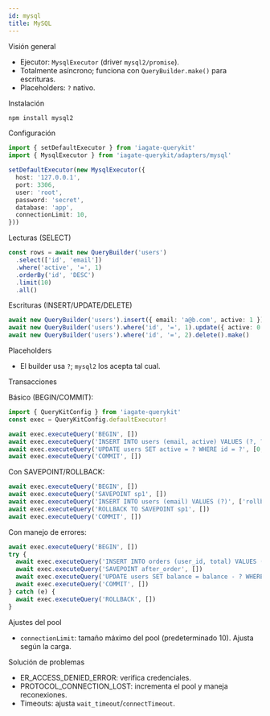 ```yaml
---
id: mysql
title: MySQL
---
```


Visión general

- Ejecutor: `MysqlExecutor` (driver `mysql2/promise`).
- Totalmente asíncrono; funciona con `QueryBuilder.make()` para escrituras.
- Placeholders: `?` nativo.

Instalación
```bash
npm install mysql2
```

Configuración
```ts
import { setDefaultExecutor } from 'iagate-querykit'
import { MysqlExecutor } from 'iagate-querykit/adapters/mysql'

setDefaultExecutor(new MysqlExecutor({
  host: '127.0.0.1',
  port: 3306,
  user: 'root',
  password: 'secret',
  database: 'app',
  connectionLimit: 10,
}))
```

Lecturas (SELECT)
```ts
const rows = await new QueryBuilder('users')
  .select(['id', 'email'])
  .where('active', '=', 1)
  .orderBy('id', 'DESC')
  .limit(10)
  .all()
```

Escrituras (INSERT/UPDATE/DELETE)
```ts
await new QueryBuilder('users').insert({ email: 'a@b.com', active: 1 }).make()
await new QueryBuilder('users').where('id', '=', 1).update({ active: 0 }).make()
await new QueryBuilder('users').where('id', '=', 2).delete().make()
```

Placeholders

- El builder usa `?`; `mysql2` los acepta tal cual.

Transacciones

Básico (BEGIN/COMMIT):
```ts
import { QueryKitConfig } from 'iagate-querykit'
const exec = QueryKitConfig.defaultExecutor!

await exec.executeQuery('BEGIN', [])
await exec.executeQuery('INSERT INTO users (email, active) VALUES (?, ?)', ['x@y.com', 1])
await exec.executeQuery('UPDATE users SET active = ? WHERE id = ?', [0, 1])
await exec.executeQuery('COMMIT', [])
```

Con SAVEPOINT/ROLLBACK:
```ts
await exec.executeQuery('BEGIN', [])
await exec.executeQuery('SAVEPOINT sp1', [])
await exec.executeQuery('INSERT INTO users (email) VALUES (?)', ['rollback@example.com'])
await exec.executeQuery('ROLLBACK TO SAVEPOINT sp1', [])
await exec.executeQuery('COMMIT', [])
```

Con manejo de errores:
```ts
await exec.executeQuery('BEGIN', [])
try {
  await exec.executeQuery('INSERT INTO orders (user_id, total) VALUES (?, ?)', [1, 100])
  await exec.executeQuery('SAVEPOINT after_order', [])
  await exec.executeQuery('UPDATE users SET balance = balance - ? WHERE id = ?', [100, 1])
  await exec.executeQuery('COMMIT', [])
} catch (e) {
  await exec.executeQuery('ROLLBACK', [])
}
```

Ajustes del pool

- `connectionLimit`: tamaño máximo del pool (predeterminado 10). Ajusta según la carga.

Solución de problemas

- ER_ACCESS_DENIED_ERROR: verifica credenciales.
- PROTOCOL_CONNECTION_LOST: incrementa el pool y maneja reconexiones.
- Timeouts: ajusta `wait_timeout`/`connectTimeout`. 